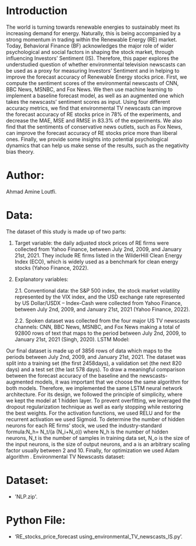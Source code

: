 # Introduction
The world is turning towards renewable energies to sustainably meet its increasing demand for energy. Naturally, this is being accompanied by a strong momentum in trading within the Renewable Energy (RE) market. Today, Behavioral Finance (BF) acknowledges the major role of wider psychological and social factors in shaping the stock market, through influencing Investors’ Sentiment (IS). Therefore, this paper explores the understudied question of whether environmental television newscasts can be used as a proxy for measuring Investors’ Sentiment and in helping to improve the forecast accuracy of Renewable Energy stocks price. First, we compute the sentiment scores of the environmental newscasts of CNN, BBC News, MSNBC, and Fox News. We then use machine learning to implement a baseline forecast model, as well as an augmented one which takes the newscasts’ sentiment scores as input. Using four different accuracy metrics, we find that environmental TV newscasts can improve the forecast accuracy of RE stocks price in 78% of the experiments, and decrease the MAE, MSE and RMSE in 83.3% of the experiments. We also find that the sentiments of conservative news outlets, such as Fox News, can improve the forecast accuracy of RE stocks price more than liberal ones. Finally, we provide some insights into potential psychological dynamics that can help us make sense of the results, such as the negativity bias theory.

# Author:
Ahmad Amine Loutfi.

# Data:
The dataset of this study is made up of two parts:
1.	Target variable: the daily adjusted stock prices of RE firms were collected from Yahoo Finance, between July 2nd, 2009, and January 21st, 2021. They include RE firms listed in the WilderHill Clean Energy Index (ECO), which is widely used as a benchmark for clean energy stocks (Yahoo Finance, 2022).
2.	Explanatory variables:

    2.1. Conventional data: the S&P 500 index, the stock market volatility represented by the VIX index, and the USD exchange rate represented by US Dollar/USDX – Index-Cash were collected from Yahoo Finance, between July 2nd, 2009, and January 21st, 2021 (Yahoo
    Finance, 2022).

    2.2. Spoken dataset was collected from the four major US TV newscasts channels: CNN, BBC News, MSNBC, and Fox News making a total of 92800 rows of text that maps to the period between July 2nd, 2009, to January 21st, 2021 (Singh, 2020).
    LSTM Model:

Our final dataset is made up of 3856 rows of data which maps to the periods between July 2nd, 2009, and January 21st, 2021. The dataset was split into a training set (the first 2458days), a validation set (the next 820 days) and a test set (the last 578 days). To draw a meaningful comparison between the forecast accuracy of the baseline and the newscasts-augmented models, it was important that we choose the same algorithm for both models. Therefore, we implemented the same LSTM neural network architecture. For its design, we followed the principle of simplicity, where we kept the model at 1 hidden layer. To prevent overfitting, we leveraged the dropout regularization technique as well as early stopping while restoring the best weights. For the activation functions, we used RELU and for the recurrent activation we used Sigmoid. To determine the number of hidden neurons for each RE firms’ stock, we used the industry-standard formula:N_h= N_t/(a (N_i+N_o)) where N_h is the number of hidden neurons, N_t is the number of samples in training data set, N_o is the size of the input neurons, is the size of output neurons, and a is an arbitrary scaling factor usually between 2 and 10. Finally, for optimization we used Adam algorithm .
Environmental TV Newscasts dataset:

# Dataset: 
- 'NLP.zip'.

# Python File:
- ‘RE_stocks_price_forecast using_environmental_TV_newscasts_IS.py’.
